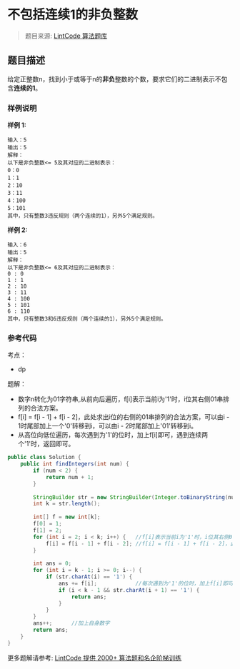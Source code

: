 # 不包括连续1的非负整数
 > 题目来源: [LintCode 算法题库](https://www.lintcode.com/problem/non-negative-integers-without-consecutive-ones/?utm_source=sc-github-wzz)
 ## 题目描述
 给定正整数n，找到小于或等于n的**非负**整数的个数，要求它们的二进制表示不包含**连续的1**。
 ### 样例说明
 **样例 1:**
```
输入：5
输出：5
解释：
以下是非负整数<= 5及其对应的二进制表示：
0：0
1：1
2：10
3：11
4：100
5：101
其中，只有整数3违反规则（两个连续的1），另外5个满足规则。
```



**样例 2:**
```
输入：6
输出：5
解释：
以下是非负整数<= 6及其对应的二进制表示：
0 : 0
1 : 1
2 : 10
3 : 11
4 : 100
5 : 101
6 : 110
其中，只有整数3和6违反规则（两个连续的1），另外5个满足规则。
```
 ### 参考代码
 考点：
* dp

题解：
* 数字n转化为01字符串,从前向后遍历，f[i]表示当前i为'1'时，i位其右侧01串排列的合法方案。
* f[i] = f[i - 1] + f[i - 2]，此处求出i位的右侧的01串排列的合法方案，可以由i - 1时尾部加上一个'0'转移到i，可以由i - 2时尾部加上'01'转移到i。
* 从高位向低位遍历，每次遇到为'1'的位时，加上f[i]即可，遇到连续两个'1'时，返回即可。
```java
public class Solution {
    public int findIntegers(int num) {
        if (num < 2) {
            return num + 1;
        }
        
        StringBuilder str = new StringBuilder(Integer.toBinaryString(num)).reverse();
        int k = str.length();
        
        int[] f = new int[k];
        f[0] = 1;
        f[1] = 2;
        for (int i = 2; i < k; i++) {   //f[i]表示当前i为'1'时，i位其右侧01串排列的合法方案。
            f[i] = f[i - 1] + f[i - 2];	//f[i] = f[i - 1] + f[i - 2]，此处求出i位的右侧的01串排列的合法方案，可以由i - 1时尾部加上一个'0'转移到i，可以由i - 2时尾部加上'01'转移到i。
        }
        
        int ans = 0;
        for (int i = k - 1; i >= 0; i--) {
            if (str.charAt(i) == '1') {
                ans += f[i];			//每次遇到为'1'的位时，加上f[i]即可
                if (i < k - 1 && str.charAt(i + 1) == '1') {
                    return ans;
                }
            }
        }
        ans++;		//加上自身数字
        return ans;
    }
}
```
 更多题解请参考: [LintCode 提供 2000+ 算法题和名企阶梯训练](https://www.lintcode.com/problem/?utm_source=sc-github-wzz)